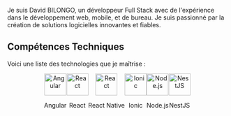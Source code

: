 Je suis David BILONGO, un développeur Full Stack avec de l'expérience dans le développement web, mobile, et de bureau. Je suis passionné par la création de solutions logicielles innovantes et fiables.

## Compétences Techniques
Voici une liste des technologies que je maîtrise :
<div style="display: flex; justify-content: center;">
  <div style="text-align: center; flex-direction: column; align-items: center;">
    <img src="https://angular.io/assets/images/logos/angular/angular.png" alt="Angular" width="50" height="50">
    <p>Angular</p>
  </div>
  <div style="text-align: center; flex-direction: column; align-items: center;">
    <img src="https://upload.wikimedia.org/wikipedia/commons/a/a7/React-icon.svg" alt="React" width="50" height="50">
    <p>React</p>
  </div>
   <div style="text-align: center; flex-direction: column; align-items: center;">
    <img src="https://upload.wikimedia.org/wikipedia/commons/a/a7/React-icon.svg" alt="React" width="50" height="50">
    <p>React Native</p>
  </div>
  <div style="text-align: center; flex-direction: column; align-items: center;">
    <img src="https://static-00.iconduck.com/assets.00/ionic-icon-2048x2048-5z7cejbj.png" alt="Ionic" width="50" height="50">
    <p>Ionic</p>
  </div>
  <div style="text-align: center; flex-direction: column; align-items: center;">
    <img src="https://upload.wikimedia.org/wikipedia/commons/d/d9/Node.js_logo.svg" alt="Node.js" width="50" height="50">
    <p>Node.js</p>
  </div>
  <div style="text-align: center; flex-direction: column; align-items: center;">
    <img src="https://upload.wikimedia.org/wikipedia/commons/a/a8/NestJS.svg" alt="NestJS" width="50" height="50">
    <p>NestJS</p>
  </div>
</div>


